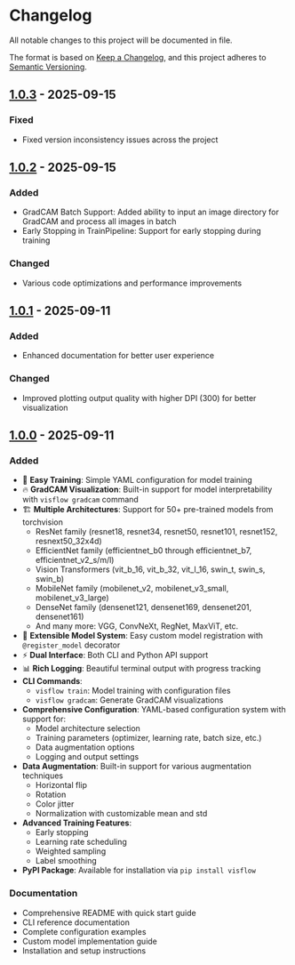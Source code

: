 # Changelog

All notable changes to this project will be documented in file.

The format is based on [Keep a Changelog](https://keepachangelog.com/en/1.1.0/),
and this project adheres to [Semantic Versioning](https://semver.org/spec/v2.0.0.html).

## [1.0.3] - 2025-09-15

### Fixed

- Fixed version inconsistency issues across the project

## [1.0.2] - 2025-09-15

### Added

- GradCAM Batch Support: Added ability to input an image directory for GradCAM and process all images in batch
- Early Stopping in TrainPipeline: Support for early stopping during training

### Changed

- Various code optimizations and performance improvements

## [1.0.1] - 2025-09-11

### Added

- Enhanced documentation for better user experience

### Changed

- Improved plotting output quality with higher DPI (300) for better visualization

## [1.0.0] - 2025-09-11

### Added

- 🎯 **Easy Training**: Simple YAML configuration for model training
- 🔥 **GradCAM Visualization**: Built-in support for model interpretability with `visflow gradcam` command
- 🏗️ **Multiple Architectures**: Support for 50+ pre-trained models from torchvision
    - ResNet family (resnet18, resnet34, resnet50, resnet101, resnet152, resnext50_32x4d)
    - EfficientNet family (efficientnet_b0 through efficientnet_b7, efficientnet_v2_s/m/l)
    - Vision Transformers (vit_b_16, vit_b_32, vit_l_16, swin_t, swin_s, swin_b)
    - MobileNet family (mobilenet_v2, mobilenet_v3_small, mobilenet_v3_large)
    - DenseNet family (densenet121, densenet169, densenet201, densenet161)
    - And many more: VGG, ConvNeXt, RegNet, MaxViT, etc.
- 🎨 **Extensible Model System**: Easy custom model registration with `@register_model` decorator
- ⚡ **Dual Interface**: Both CLI and Python API support
- 📊 **Rich Logging**: Beautiful terminal output with progress tracking
- **CLI Commands**:
    - `visflow train`: Model training with configuration files
    - `visflow gradcam`: Generate GradCAM visualizations
- **Comprehensive Configuration**: YAML-based configuration system with support for:
    - Model architecture selection
    - Training parameters (optimizer, learning rate, batch size, etc.)
    - Data augmentation options
    - Logging and output settings
- **Data Augmentation**: Built-in support for various augmentation techniques
    - Horizontal flip
    - Rotation
    - Color jitter
    - Normalization with customizable mean and std
- **Advanced Training Features**:
    - Early stopping
    - Learning rate scheduling
    - Weighted sampling
    - Label smoothing
- **PyPI Package**: Available for installation via `pip install visflow`

### Documentation

- Comprehensive README with quick start guide
- CLI reference documentation
- Complete configuration examples
- Custom model implementation guide
- Installation and setup instructions

[unreleased]: https://github.com/6ixGODD/visflow/compare/v1.0.3...HEAD

[1.0.3]: https://github.com/6ixGODD/visflow/compare/v1.0.2...v1.0.3

[1.0.2]: https://github.com/6ixGODD/visflow/compare/v1.0.1...v1.0.2

[1.0.1]: https://github.com/6ixGODD/visflow/compare/v1.0.0...v1.0.1

[1.0.0]: https://github.com/6ixGODD/visflow/releases/tag/v1.0.0